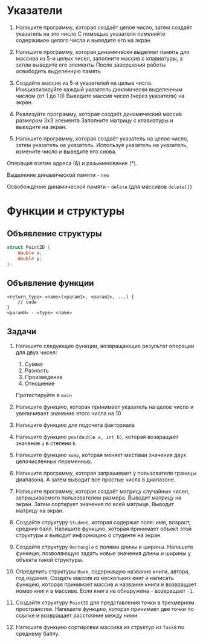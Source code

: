 # Указатели

1. Напишите программу, которая создаёт целое число, затем создаёт указатель на это число
   С помощью указателя поменяйте содержимое целого числа и выведите его на экран

2. Напишите программу, которая динамически выделяет память для массива из
   5-и целых чисел, заполните массив с клавиатуры, а затем выведите его элементы
   После завершения работы освободить выделенную память

3. Создайте массив из 5-и указателей на целые числа. Инициализируйте
   каждый указатель динамически выделенным числом (от 1 до 10)
   Выведите массив чисел (через указатели) на экран.

4. Реализуйте программу, которая создаёт динамический массив размером 3x3 элемента
   Заполните матрицу с клавиатуры и выведите на экран.

5. Напишите программу, которая создаёт указатель на целое число, затем
   указатель на указатель. Используя указатель на указатель, измените число и выведите
   его снова.

Операция взятие адреса (&) и разыменование (*).

Выделение динамической памяти - `new`

Освобождение динамической памяти - `delete` (для массивов `delete[]`)

# Функции и структуры
## Объявление структуры
```c++
struct Point2D {
    double x;
    double y;
};
```
## Объявление функции
```
<return_type> <name>(<param1>, <param2>, ...) {
    // code
}
<paramN> - <type> <name>
```

## Задачи
1. Напишите следующие функции, возвращающие результат операции для двух чисел:
   1. Сумма
   2. Разность
   3. Произведение
   4. Отношение
   
   Протестируйте в `main`

2. Напишите функцию, которая принимает указатель на целое число
и увеличивает значение этого числа на 10

3. Напишите функцию для подсчета факториала

4. Напишите функцию `pow(double a, int b)`, которая возвращает значение `a` в степени `b`

5. Напишите функцию `swap`, которая меняет местами значения двух целочисленных переменных.

6. Напишите программу, которая запрашивает у пользователя границы диапазона.
А затем выводит все простые числа в диапазоне.

7. Напишите программу, которая создаёт матрицу случайных чисел, запрашиваемого
пользователем размера. Выводит матрицу на экран.
Затем сортирует значения по всей матрице. Выводит матрицу на экран.

8. Создайте структуру `Student`, которая содержит поля: имя, возраст, средний балл.
Напишите функцию, которая принимает объект этой структуры и выводит информацию о студенте на экран.

9. Создайте структуру `Rectangle` с полями длины и ширины. Напишите функицю, позволяющую задать новые значения
длины и ширины у объекта такой структуры.

10. Определить структуры `Book`, содержащую название книги, автора, год издания.
Создать массив из нескольких книг и написать функцию, которая принимает массив и название книги
и возвращает номер книги в массиве. Если книга не обнаружена - возвращает `-1`.

11. Создайте структуру `Point3D` для представления точки в трехмерном пространстве.
Напишите функцию, которая принимает две точки по ссылке и возвращает расстояние между ними.

12. Напишите функцию сортировки массива из структур из `Task8` по среднему баллу.
